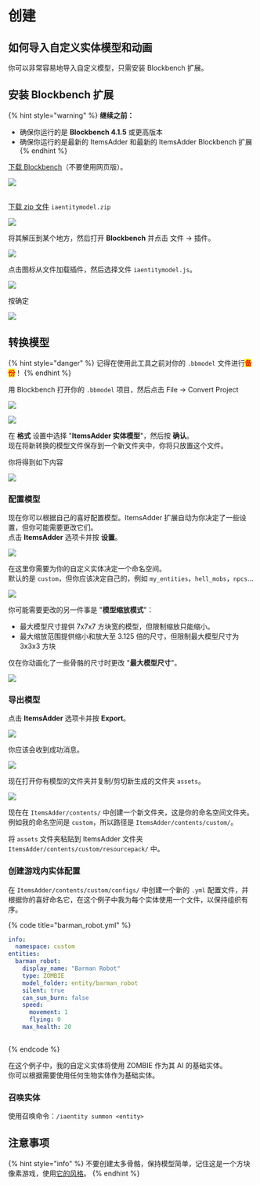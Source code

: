 # 创建

## 如何导入自定义实体模型和动画

你可以非常容易地导入自定义模型，只需安装 Blockbench 扩展。

## 安装 Blockbench 扩展

{% hint style="warning" %}
**继续之前：**

* 确保你运行的是 **Blockbench 4.1.5** 或更高版本
* 确保你运行的是最新的 ItemsAdder 和最新的 ItemsAdder Blockbench 扩展
{% endhint %}

[下载 Blockbench](https://www.blockbench.net/)（不要使用网页版）。

![](<../../../../.gitbook/assets/image (98) (1).png>)

\
[下载 zip 文件](https://github.com/LoneDev6/itemsadder-entity/releases) `iaentitymodel.zip`

![](<../../../../.gitbook/assets/image (61).png>)

将其解压到某个地方，然后打开 **Blockbench** 并点击 文件 -> 插件。

![](<../../../../.gitbook/assets/image (48) (1) (1).png>)

点击图标从文件加载插件，然后选择文件 `iaentitymodel.js`。

![](<../../../../.gitbook/assets/image (74) (1) (1).png>)

按确定

![](<../../../../.gitbook/assets/image (71).png>)

## 转换模型

{% hint style="danger" %}
记得在使用此工具之前对你的 `.bbmodel` 文件进行<mark style="color:red;">**备份**</mark>！
{% endhint %}

用 Blockbench 打开你的 `.bbmodel` 项目，然后点击 File -> Convert Project

![](<../../../../.gitbook/assets/image (54).png>)

![](<../../../../.gitbook/assets/image (94) (1).png>)

在 **格式** 设置中选择 "**ItemsAdder 实体模型**"，然后按 **确认**。\
现在将新转换的模型文件保存到一个新文件夹中，你将只放置这个文件。

你将得到如下内容

![](<../../../../.gitbook/assets/image (60) (1) (1) (1).png>)

### 配置模型

现在你可以根据自己的喜好配置模型。ItemsAdder 扩展自动为你决定了一些设置，但你可能需要更改它们。\
点击 **ItemsAdder** 选项卡并按 **设置**。

![](<../../../../.gitbook/assets/image (57).png>)

在这里你需要为你的自定义实体决定一个命名空间。\
默认的是 `custom`，但你应该决定自己的，例如 `my_entities`，`hell_mobs`，`npcs`...

![](<../../../../.gitbook/assets/image (99) (1) (1).png>)

你可能需要更改的另一件事是 "**模型缩放模式**"：

* 最大模型尺寸提供 7x7x7 方块宽的模型，但限制缩放只能缩小。
* 最大缩放范围提供缩小和放大至 3.125 倍的尺寸，但限制最大模型尺寸为 3x3x3 方块

仅在你动画化了一些骨骼的尺寸时更改 "**最大模型尺寸**"。

![](<../../../../.gitbook/assets/image (66).png>)

### 导出模型

点击 **ItemsAdder** 选项卡并按 **Export**。

![](<../../../../.gitbook/assets/image (56).png>)

你应该会收到成功消息。

![](<../../../../.gitbook/assets/image (81) (1).png>)

现在打开你有模型的文件夹并复制/剪切新生成的文件夹 `assets`。

![](<../../../../.gitbook/assets/image (83).png>)

现在在 `ItemsAdder/contents/` 中创建一个新文件夹，这是你的命名空间文件夹。例如我的命名空间是 `custom`，所以路径是 `ItemsAdder/contents/custom/`。

将 `assets` 文件夹粘贴到 ItemsAdder 文件夹 `ItemsAdder/contents/custom/resourcepack/` 中。

### 创建游戏内实体配置

在 `ItemsAdder/contents/custom/configs/` 中创建一个新的 `.yml` 配置文件，并根据你的喜好命名它，在这个例子中我为每个实体使用一个文件，以保持组织有序。

{% code title="barman_robot.yml" %}
```yaml
info:
  namespace: custom
entities:
  barman_robot:
    display_name: "Barman Robot"
    type: ZOMBIE
    model_folder: entity/barman_robot
    silent: true
    can_sun_burn: false
    speed:
      movement: 1
      flying: 0
    max_health: 20
      
```
{% endcode %}

在这个例子中，我的自定义实体将使用 ZOMBIE 作为其 AI 的基础实体。\
你可以根据需要使用任何生物实体作为基础实体。

### 召唤实体

使用召唤命令：`/iaentity summon <entity>`

## 注意事项

{% hint style="info" %}
不要创建太多骨骼，保持模型简单，记住这是一个方块像素游戏，使用[它的风格](broken-reference)。
{% endhint %}
